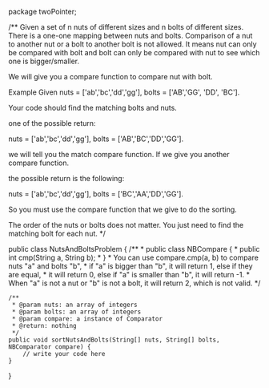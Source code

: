 package twoPointer;

/**
Given a set of n nuts of different sizes and n bolts of different sizes. There is a one-one mapping between nuts and bolts. Comparison of a nut to another nut or a bolt to another bolt is not allowed. It means nut can only be compared with bolt and bolt can only be compared with nut to see which one is bigger/smaller.

We will give you a compare function to compare nut with bolt.

Example
Given nuts = ['ab','bc','dd','gg'], bolts = ['AB','GG', 'DD', 'BC'].

Your code should find the matching bolts and nuts.

one of the possible return:

nuts = ['ab','bc','dd','gg'], bolts = ['AB','BC','DD','GG'].

we will tell you the match compare function. If we give you another compare function.

the possible return is the following:

nuts = ['ab','bc','dd','gg'], bolts = ['BC','AA','DD','GG'].

So you must use the compare function that we give to do the sorting.

The order of the nuts or bolts does not matter. You just need to find the matching bolt for each nut. */

public class NutsAndBoltsProblem
{
	/**
	 * public class NBCompare {
	 *     public int cmp(String a, String b);
	 * }
	 * You can use compare.cmp(a, b) to compare nuts "a" and bolts "b",
	 * if "a" is bigger than "b", it will return 1, else if they are equal,
	 * it will return 0, else if "a" is smaller than "b", it will return -1.
	 * When "a" is not a nut or "b" is not a bolt, it will return 2, which is not valid.
	*/

    /**
     * @param nuts: an array of integers
     * @param bolts: an array of integers
     * @param compare: a instance of Comparator
     * @return: nothing
     */
    public void sortNutsAndBolts(String[] nuts, String[] bolts, NBComparator compare) {
        // write your code here
    }


}
